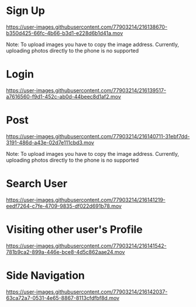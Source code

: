 # Sign Up

https://user-images.githubusercontent.com/77903214/216138670-b350d425-66fc-4b66-b3d1-e228d6b1d41a.mov

Note: To upload images you have to copy the image address. Currently, uploading photos directly to the phone is no supported

# Login



https://user-images.githubusercontent.com/77903214/216139517-a7616560-f9d1-452c-ab0d-44beec8d1af2.mov

# Post



https://user-images.githubusercontent.com/77903214/216140711-31ebf7dd-3191-486d-a43e-02d7e111cbd3.mov

Note: To upload images you have to copy the image address. Currently, uploading photos directly to the phone is no supported


# Search User


https://user-images.githubusercontent.com/77903214/216141219-eedf7264-c7fe-4709-9835-df022d691b78.mov

# Visiting other user's Profile

https://user-images.githubusercontent.com/77903214/216141542-781b9ca2-899a-446e-bce8-4d5c862aae24.mov

# Side Navigation


https://user-images.githubusercontent.com/77903214/216142037-63ca72a7-0531-4e65-8867-8113cfdfbf8d.mov




